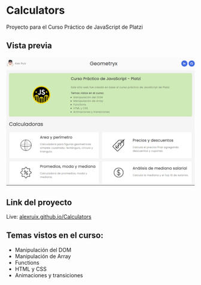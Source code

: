 # Calculators
Proyecto para el Curso Práctico de JavaScript de Platzi

## Vista previa
<img src="https://github.com/alexruix/Calculators/blob/master/src/img/screenshot.png"/>

## Link del proyecto
Live: [alexruix.github.io/Calculators
](https://alexruix.github.io/Calculators/)

## Temas vistos en el curso:
- Manipulación del DOM
- Manipulación de Array
- Functions
- HTML y CSS
- Animaciones y transiciones

